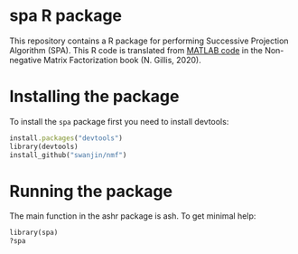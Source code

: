 # spa R package
This repository contains a R package for performing Successive Projection Algorithm (SPA). 
This R code is translated from [MATLAB code](https://gitlab.com/ngillis/nmfbook/-/blob/master/algorithms/separable%20NMF/SPA/SPA.m) in the Non-negative Matrix Factorization book (N. Gillis, 2020).

# Installing the package
To install the `spa` package first you need to install devtools:

```ruby
install.packages("devtools")
library(devtools)
install_github("swanjin/nmf")
```

# Running the package

The main function in the ashr package is ash. To get minimal help:

```ruby
library(spa)
?spa
```
